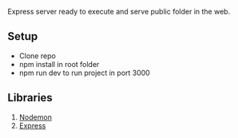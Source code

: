 Express server ready to execute and serve public folder in the web.

## Setup
- Clone repo
- npm install in root folder
- npm run dev to run project in port 3000

## Libraries
1. [Nodemon](https://yarnpkg.com/en/package/nodemon)
2. [Express](https://yarnpkg.com/en/package/express)